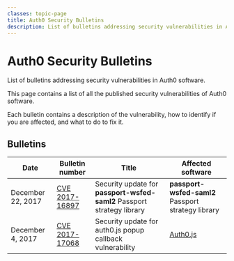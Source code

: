```yaml
---
classes: topic-page
title: Auth0 Security Bulletins
description: List of bulletins addressing security vulnerabilities in Auth0 software, with info on how to fix them.
---
```

<div class="topic-page-header">
  <div data-name="example" class="topic-page-badge"></div>
  <h1>Auth0 Security Bulletins</h1>
  <p>
    List of bulletins addressing security vulnerabilities in Auth0 software.
  </p>
</div>

This page contains a list of all the published security vulnerabilities of Auth0 software.

Each bulletin contains a description of the vulnerability, how to identify if you are affected, and what to do to fix it.

## Bulletins

| **Date** | **Bulletin number** | **Title** | **Affected software** |
|-|-|-|-|
| December 22, 2017 | [CVE 2017-16897](/security/bulletins/cve-2017-16897) | Security update for **passport-wsfed-saml2** Passport strategy library | **passport-wsfed-saml2** Passport strategy library |
| December 4, 2017 | [CVE 2017-17068](/security/bulletins/cve-2017-17068) | Security update for auth0.js popup callback vulnerability | [Auth0.js](/libraries/auth0js) |
